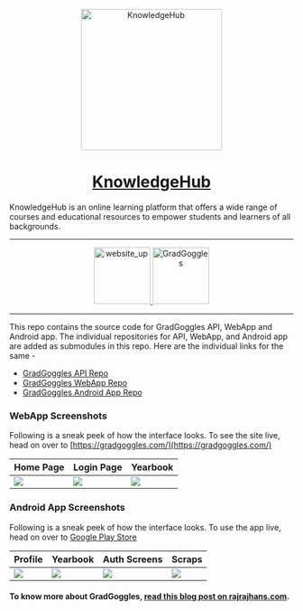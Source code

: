 <p align="center">
  <a href="https://gradgoggles.com">
    <img alt="KnowledgeHub" src="http://assets.rajrajhans.com/gg_compressed.png" width="250"/>
  </a>
</p>
<h1 align="center">
  <a href="https://gradgoggles.com">KnowledgeHub</a>
</h1>
 KnowledgeHub is an online learning platform that offers a wide range of courses and educational resources to empower students and learners of all backgrounds.

---
<p align="center">
  <a href="https://gradgoggles.com" target="_blank">
    <img alt="website_up" src="https://img.shields.io/badge/Website-Up-<COLOR>.svg?style=flat" width="100"/>
  </a>

  <a href="https://play.google.com/store/apps/details?id=com.team.android.gradgoggles&hl=en" target="_blank">
    <img alt="GradGoggles" src="https://upload.wikimedia.org/wikipedia/commons/7/78/Google_Play_Store_badge_EN.svg" width="100"/>
  </a>
</p>


---

This repo contains the source code for GradGoggles API, WebApp and Android app. The individual repositories for API, WebApp, and Android app are added as submodules in this repo. Here are the individual links for the same -     
* [GradGoggles API Repo](https://github.com/rajrajhans/gradgoggles-api)
* [GradGoggles WebApp Repo](https://github.com/rajrajhans/gradgoggles-api)
* [GradGoggles Android App Repo](https://github.com/khalatevarun/gradgoggles-android)

### WebApp Screenshots

Following is a sneak peek of how the interface looks. To see the site live, head on over to [https://gradgoggles.com/](https://gradgoggles.com/)

| Home Page                              | Login Page                             | Yearbook                            |
| ------------------------------------ | ------------------------------------ | ------------------------------------ |
| ![](https://assets.rajrajhans.com/gg1.png) | ![](https://assets.rajrajhans.com/gg2.png) | ![](https://assets.rajrajhans.com/gg3.png) |

### Android App Screenshots

Following is a sneak peek of how the interface looks. To use the app live, head on over to [Google Play Store](https://play.google.com/store/apps/details?id=com.team.android.gradgoggles&hl=en)

| Profile                               | Yearbook                             | Auth Screens                               | Scraps                             |
| ------------------------------------ | ------------------------------------ | ------------------------------------ | ------------------------------------ | 
| ![](https://assets.rajrajhans.com/gg4_1.png) | ![](https://assets.rajrajhans.com/gg5_1.png) | ![](https://assets.rajrajhans.com/gg6_1.png) | ![](https://assets.rajrajhans.com/gg7_1.png) |

#### To know more about GradGoggles, [read this blog post on rajrajhans.com](https://rajrajhans.com/2020/08/casestudy-gradgoggles/).
